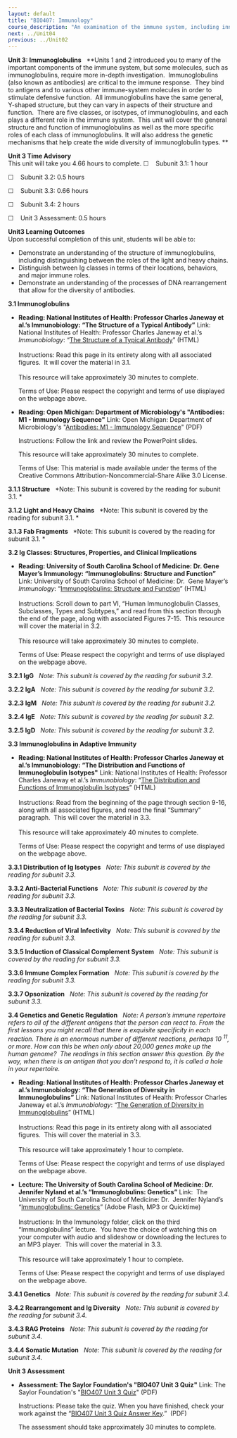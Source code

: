 ```yaml
---
layout: default
title: "BIO407: Immunology"
course_description: "An examination of the immune system, including innate and adaptive immunity, the cells involved in each of process of the immune system and their role in the immune response, and how antibodies are used to confer immunity for future potential exposures."
next: ../Unit04
previous: ../Unit02
---
```

**Unit 3: Immunoglobulins** <span id="3"></span> 
**Units 1 and 2 introduced you to many of the important components of
the immune system, but some molecules, such as immunoglobulins, require
more in-depth investigation.  Immunoglobulins (also known as antibodies)
are critical to the immune response.  They bind to antigens and to
various other immune-system molecules in order to stimulate defensive
function.  All immunoglobulins have the same general, Y-shaped
structure, but they can vary in aspects of their structure and
function.  There are five classes, or isotypes, of immunoglobulins, and
each plays a different role in the immune system.  This unit will cover
the general structure and function of immunoglobulins as well as the
more specific roles of each class of immunoglobulins. It will also
address the genetic mechanisms that help create the wide diversity of
immunoglobulin types. **

**Unit 3 Time Advisory**  
This unit will take you 4.66 hours to complete.
☐    Subunit 3.1: 1 hour  
  
 ☐    Subunit 3.2: 0.5 hours  
  
 ☐    Subunit 3.3: 0.66 hours  
  
 ☐    Subunit 3.4: 2 hours

☐    Unit 3 Assessment: 0.5 hours

**Unit3 Learning Outcomes**  
Upon successful completion of this unit, students will be able to:

-   Demonstrate an understanding of the structure of immunoglobulins,
    including distinguishing between the roles of the light and heavy
    chains.
-   Distinguish between Ig classes in terms of their locations,
    behaviors, and major immune roles.
-   Demonstrate an understanding of the processes of DNA rearrangement
    that allow for the diversity of antibodies.

**3.1 Immunoglobulins** <span id="3.1"></span> 
-   **Reading: National Institutes of Health: Professor Charles Janeway
    et al.’s Immunobiology: “The Structure of a Typical Antibody”**
    Link: National Institutes of Health: Professor Charles Janeway et
    al.’s *Immunobiology*: “[The Structure of a Typical
    Antibody](http://www.ncbi.nlm.nih.gov/bookshelf/br.fcgi?book=imm&part=A323)”
    (HTML)  
        
     Instructions: Read this page in its entirety along with all
    associated figures.  It will cover the material in 3.1.  
        
     This resource will take approximately 30 minutes to complete.  
      
     Terms of Use: Please respect the copyright and terms of use
    displayed on the webpage above.

-   **Reading: Open Michigan: Department of Microbiology's "Antibodies:
    M1 - Immunology Sequence"**
    Link: Open Michigan: Department of Microbiology's "[Antibodies: M1 -
    Immunology
    Sequence](http://www.saylor.org/site/wp-content/uploads/2012/11/020909.M1-Immuno.Antibodies.pdf)"
    (PDF)  
      
     Instructions: Follow the link and review the PowerPoint slides.  
      
     This resource will take approximately 30 minutes to complete.  
      
     Terms of Use: This material is made available under the terms of
    the Creative Commons Attribution-Noncommercial-Share Alike 3.0
    License. 

**3.1.1 Structure** <span id="3.1.1"></span> 
*Note: This subunit is covered by the reading for subunit 3.1. *

**3.1.2 Light and Heavy Chains** <span id="3.1.2"></span> 
*Note: This subunit is covered by the reading for subunit 3.1. *

**3.1.3 Fab Fragments** <span id="3.1.3"></span> 
*Note: This subunit is covered by the reading for subunit 3.1. *

**3.2 Ig Classes: Structures, Properties, and Clinical Implications**
<span id="3.2"></span> 
-   **Reading: University of South Carolina School of Medicine: Dr. Gene
    Mayer’s Immunology: “Immunoglobulins: Structure and Function”**
    Link: University of South Carolina School of Medicine: Dr.  Gene
    Mayer’s *Immunology*: “[Immunoglobulins: Structure and
    Function](http://pathmicro.med.sc.edu/mayer/IgStruct2000.htm)”
    (HTML)  
        
     Instructions: Scroll down to part VI, “Human Immunoglobulin
    Classes, Subclasses, Types and Subtypes,” and read from this section
    through the end of the page, along with associated Figures 7-15. 
    This resource will cover the material in 3.2.  
        
     This resource will take approximately 30 minutes to complete.  
      
     Terms of Use: Please respect the copyright and terms of use
    displayed on the webpage above.

**3.2.1 IgG** <span id="3.2.1"></span> 
*Note: This subunit is covered by the reading for subunit 3.2.*

**3.2.2 IgA** <span id="3.2.2"></span> 
*Note: This subunit is covered by the reading for subunit 3.2.*

**3.2.3 IgM** <span id="3.2.3"></span> 
*Note: This subunit is covered by the reading for subunit 3.2.*

**3.2.4 IgE** <span id="3.2.4"></span> 
*Note: This subunit is covered by the reading for subunit 3.2.*

**3.2.5 IgD** <span id="3.2.5"></span> 
*Note: This subunit is covered by the reading for subunit 3.2.*

**3.3 Immunoglobulins in Adaptive Immunity** <span id="3.3"></span> 
-   **Reading: National Institutes of Health: Professor Charles Janeway
    et al.’s Immunobiology: “The Distribution and Functions of
    Immunoglobulin Isotypes"**
    Link: National Institutes of Health: Professor Charles Janeway et
    al.’s *Immunobiology*: “[The Distribution and Functions of
    Immunoglobulin
    Isotypes](http://www.ncbi.nlm.nih.gov/bookshelf/br.fcgi?book=imm&part=A1213)”
    (HTML)  
        
     Instructions: Read from the beginning of the page through section
    9-16, along with all associated figures, and read the final
    “Summary” paragraph.  This will cover the material in 3.3.  
        
     This resource will take approximately 40 minutes to complete.  
      
     Terms of Use: Please respect the copyright and terms of use
    displayed on the webpage above.

**3.3.1 Distribution of Ig Isotypes** <span id="3.3.1"></span> 
*Note: This subunit is covered by the reading for subunit 3.3.*

**3.3.2 Anti-Bacterial Functions** <span id="3.3.2"></span> 
*Note: This subunit is covered by the reading for subunit 3.3.*

**3.3.3 Neutralization of Bacterial Toxins** <span id="3.3.3"></span> 
*Note: This subunit is covered by the reading for subunit 3.3.*

**3.3.4 Reduction of Viral Infectivity** <span id="3.3.4"></span> 
*Note: This subunit is covered by the reading for subunit 3.3.*

**3.3.5 Induction of Classical Complement System** <span
id="3.3.5"></span> 
*Note: This subunit is covered by the reading for subunit 3.3.*

**3.3.6 Immune Complex Formation** <span id="3.3.6"></span> 
*Note: This subunit is covered by the reading for subunit 3.3.*

**3.3.7 Opsonization** <span id="3.3.7"></span> 
*Note: This subunit is covered by the reading for subunit 3.3.*

**3.4 Genetics and Genetic Regulation** <span id="3.4"></span> 
*Note: A person’s immune repertoire refers to all of the different
antigens that the person can react to. From the first lessons you might
recall that there is exquisite specificity in each reaction. There is an
enormous number of different reactions, perhaps 10 <sup>11</sup>, or
more. How can this be when only about 20,000 genes make up the human
genome?  The readings in this section answer this question. By the way,
when there is an antigen that you don’t respond to, it is called a hole
in your repertoire.*

-   **Reading: National Institutes of Health: Professor Charles Janeway
    et al.’s Immunobiology: “The Generation of Diversity in
    Immunoglobulins”**
    Link: National Institutes of Health: Professor Charles Janeway et
    al.’s *Immunobiology*: “[The Generation of Diversity in
    Immunoglobulins](http://www.ncbi.nlm.nih.gov/bookshelf/br.fcgi?book=imm&part=A436)”
    (HTML)  
        
     Instructions: Read this page in its entirety along with all
    associated figures.  This will cover the material in 3.3.  
        
     This resource will take approximately 1 hour to complete.  
      
     Terms of Use: Please respect the copyright and terms of use
    displayed on the webpage above.

-   **Lecture: The University of South Carolina School of Medicine: Dr.
    Jennifer Nyland et al.’s “Immunoglobulins: Genetics”**
    Link:  The University of South Carolina School of Medicine: Dr. 
    Jennifer Nyland’s “[Immunoglobulins:
    Genetics](http://media.med.sc.edu/microbiology2009/)” (Adobe Flash,
    MP3 or Quicktime)  
        
     Instructions: In the Immunology folder, click on the third
    “Immunoglobulins” lecture.  You have the choice of watching this on
    your computer with audio and slideshow or downloading the lectures
    to an MP3 player.  This will cover the material in 3.3.   
        
     This resource will take approximately 1 hour to complete.  
      
     Terms of Use: Please respect the copyright and terms of use
    displayed on the webpage above.

**3.4.1 Genetics** <span id="3.4.1"></span> 
*Note: This subunit is covered by the reading for subunit 3.4.*

**3.4.2 Rearrangement and Ig Diversity** <span id="3.4.2"></span> 
*Note: This subunit is covered by the reading for subunit 3.4.*

**3.4.3 RAG Proteins** <span id="3.4.3"></span> 
*Note: This subunit is covered by the reading for subunit 3.4.*

**3.4.4 Somatic Mutation** <span id="3.4.4"></span> 
*Note: This subunit is covered by the reading for subunit 3.4.*

**Unit 3 Assessment** <span id="3.5"></span> 
-   **Assessment: The Saylor Foundation's "BIO407 Unit 3 Quiz"**
    Link: The Saylor Foundation's "[BIO407 Unit 3
    Quiz](http://www.saylor.org/site/wp-content/uploads/2012/11/BIO407-Unit-3-Quiz-FINAL.pdf)"
    (PDF)  
      
     Instructions: Please take the quiz. When you have finished, check
    your work against the “[BIO407 Unit 3 Quiz Answer
    Key](http://www.saylor.org/site/wp-content/uploads/2012/11/BIO407-Unit-3-Quiz-Answer-Key-FINAL.pdf).”
     (PDF)  
      
     The assessment should take approximately 30 minutes to complete.


